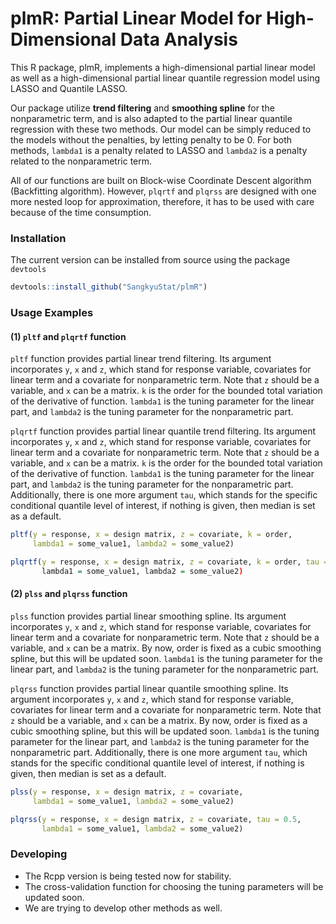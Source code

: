 # plmR: Partial Linear Model for High-Dimensional Data Analysis

This R package, plmR, implements a high-dimensional partial linear model as well as a high-dimensional partial linear quantile regression model using LASSO and Quantile LASSO. 
 
Our package utilize **trend filtering** and **smoothing spline** for the nonparametric term, and is also adapted to the partial linear quantile regression with these two methods. Our model can be simply reduced to the models without the penalties, by letting penalty to be 0. For both methods, `lambda1` is a penalty related to LASSO and `lambda2` is a penalty related to the nonparametric term.

All of our functions are built on Block-wise Coordinate Descent algorithm (Backfitting algorithm). However, `plqrtf` and `plqrss` are designed with one more nested loop for approximation, therefore, it has to be used with care because of the time consumption. 

### Installation

The current version can be installed from source using the package `devtools`
```R
devtools::install_github("SangkyuStat/plmR")
```

### Usage Examples

#### (1) `pltf` and `plqrtf` function 
`pltf` function provides partial linear trend filtering. Its argument incorporates `y`, `x` and `z`, which stand for response variable, covariates for linear term and a covariate for nonparametric term. Note that `z` should be a variable, and `x` can be a matrix. `k` is the order for the bounded total variation of the derivative of function. `lambda1` is the tuning parameter for the linear part, and `lambda2` is the tuning parameter for the nonparametric part.

`plqrtf` function provides partial linear quantile trend filtering. Its argument incorporates `y`, `x` and `z`, which stand for response variable, covariates for linear term and a covariate for nonparametric term. Note that `z` should be a variable, and `x` can be a matrix. `k` is the order for the bounded total variation of the derivative of function. `lambda1` is the tuning parameter for the linear part, and `lambda2` is the tuning parameter for the nonparametric part. Additionally, there is one more argument `tau`, which stands for the specific conditional quantile level of interest, if nothing is given, then median is set as a default.

```R
pltf(y = response, x = design matrix, z = covariate, k = order,
     lambda1 = some_value1, lambda2 = some_value2)

plqrtf(y = response, x = design matrix, z = covariate, k = order, tau = 0.5)
       lambda1 = some_value1, lambda2 = some_value2)
```

<!--the user has to indicate whether the variable is time-varying or not. If there is no time-varying variable, then user can perform the function as below:
```R
vc.pb(formula = response ~ variable + 
                any modifier, 
                id,
                data = input_data, 
                group = disparity_group, 
                modifier = "any modifier")
```-->
#### (2) `plss` and `plqrss` function 
`plss` function provides partial linear smoothing spline. Its argument incorporates `y`, `x` and `z`, which stand for response variable, covariates for linear term and a covariate for nonparametric term. Note that `z` should be a variable, and `x` can be a matrix. By now, order is fixed as a cubic smoothing spline, but this will be updated soon. `lambda1` is the tuning parameter for the linear part, and `lambda2` is the tuning parameter for the nonparametric part.

`plqrss` function provides partial linear quantile smoothing spline. Its argument incorporates `y`, `x` and `z`, which stand for response variable, covariates for linear term and a covariate for nonparametric term. Note that `z` should be a variable, and `x` can be a matrix. By now, order is fixed as a cubic smoothing spline, but this will be updated soon. `lambda1` is the tuning parameter for the linear part, and `lambda2` is the tuning parameter for the nonparametric part. Additionally, there is one more argument `tau`, which stands for the specific conditional quantile level of interest, if nothing is given, then median is set as a default. 

```R
plss(y = response, x = design matrix, z = covariate,
     lambda1 = some_value1, lambda2 = some_value2)

plqrss(y = response, x = design matrix, z = covariate, tau = 0.5,
       lambda1 = some_value1, lambda2 = some_value2)
```


### Developing

- The Rcpp version is being tested now for stability.
- The cross-validation function for choosing the tuning parameters will be updated soon.
- We are trying to develop other methods as well.

<!--
### References

Peters, C. C. (1941) A method of matching groups for experiment with no loss of population. Journal of Educational Research, 34, 606-612.

Belson, W. A. (1956) A Technique for Studying the Effects of a Television 
Broadcast.  JRSSC, 5(3), 195-202.

Lee, S. K., Kim, S., Kim, M.-O., Grantz, K. L., and Hong, H. G. (2024) Decomposition of Longitudinal Disparities: An Application to the Fetal Growth-Singletons Study. *submitted*.
```-->